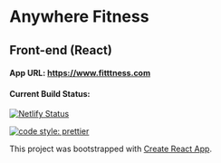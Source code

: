 # Anywhere Fitness

## Front-end (React)

#### App URL: https://www.fitttness.com

#### Current Build Status:

[![Netlify Status](https://api.netlify.com/api/v1/badges/4b0cfe95-ee8c-4af4-a0ec-58bd0d52b895/deploy-status)](https://app.netlify.com/sites/vigorous-blackwell-1c94b4/deploys)

[![code style: prettier](https://img.shields.io/badge/code_style-prettier-ff69b4.svg?style=flat-square)](https://github.com/prettier/prettier)

This project was bootstrapped with [Create React App](https://github.com/facebook/create-react-app).
